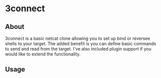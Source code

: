 # 3connect

## About
3connect is a basic netcat clone allowing you to set up bind or reversee shells to your target. The added benefit is you can define basic commands to send and read from the target. I've also included plugin support if you would like to extend the functionality.

## Usage
